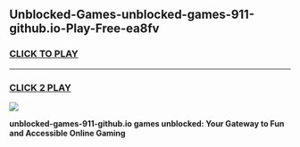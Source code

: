 
## Unblocked-Games-unblocked-games-911-github.io-Play-Free-ea8fv
<h3>
<a href="https://premium76.site?title=unblocked-games-911-github.io&ref=23A">CLICK TO PLAY</a></h3>
<hr>

<h3>
<a href="https://premium76.site?title=unblocked-games-911-github.io&ref=23A">CLICK 2 PLAY</a>
  
</h3>

<a href="https://premium76.site?title=unblocked-games-911-github.io&ref=23A"><img src="https://clearcache.store/games.png"></a>


**unblocked-games-911-github.io games unblocked: Your Gateway to Fun and Accessible Online Gaming**
